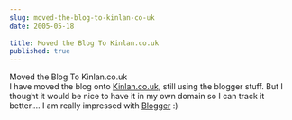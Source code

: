 ```yaml
---
slug: moved-the-blog-to-kinlan-co-uk
date: 2005-05-18
 
title: Moved the Blog To Kinlan.co.uk
published: true
---
```

Moved the Blog To Kinlan.co.uk<br />I have moved the blog onto <a href="http://www.kinlan.co.ul/index.html">Kinlan.co.uk</a>, still using the blogger stuff. But I thought it would be nice to have it in my own domain so I can track it better.... I am really impressed with <a href="http://www.blogger.com/">Blogger</a> :)<div class="blogger-post-footer"><img class="posterous_download_image" src="https://blogger.googleusercontent.com/tracker/8109338-111644257663901866?l=www.kinlan.co.uk%2Findex.html" height="1" alt="" width="1" /></div>

